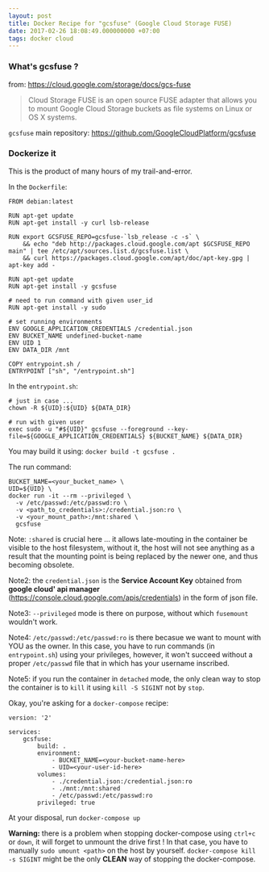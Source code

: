 ```yaml
---
layout: post
title: Docker Recipe for "gcsfuse" (Google Cloud Storage FUSE)
date: 2017-02-26 18:08:49.000000000 +07:00
tags: docker cloud
---
```

### What's gcsfuse ? 

from: https://cloud.google.com/storage/docs/gcs-fuse

> Cloud Storage FUSE is an open source FUSE adapter that allows you to mount Google Cloud Storage buckets as file systems on Linux or OS X systems. 

`gcsfuse` main repository: https://github.com/GoogleCloudPlatform/gcsfuse

### Dockerize it

This is the product of many hours of my trail-and-error.

In the `Dockerfile`: 

```
FROM debian:latest

RUN apt-get update
RUN apt-get install -y curl lsb-release

RUN export GCSFUSE_REPO=gcsfuse-`lsb_release -c -s` \
    && echo "deb http://packages.cloud.google.com/apt $GCSFUSE_REPO main" | tee /etc/apt/sources.list.d/gcsfuse.list \
    && curl https://packages.cloud.google.com/apt/doc/apt-key.gpg | apt-key add -

RUN apt-get update
RUN apt-get install -y gcsfuse

# need to run command with given user_id
RUN apt-get install -y sudo

# set running environments
ENV GOOGLE_APPLICATION_CREDENTIALS /credential.json
ENV BUCKET_NAME undefined-bucket-name 
ENV UID 1
ENV DATA_DIR /mnt

COPY entrypoint.sh /
ENTRYPOINT ["sh", "/entrypoint.sh"]
```

In the `entrypoint.sh`: 

```
# just in case ...
chown -R ${UID}:${UID} ${DATA_DIR} 

# run with given user
exec sudo -u "#${UID}" gcsfuse --foreground --key-file=${GOOGLE_APPLICATION_CREDENTIALS} ${BUCKET_NAME} ${DATA_DIR} 
```

You may build it using: `docker build -t gcsfuse .`

The run command:

```
BUCKET_NAME=<your_bucket_name> \
UID=${UID} \
docker run -it --rm --privileged \
  -v /etc/passwd:/etc/passwd:ro \
  -v <path_to_credentials>:/credential.json:ro \
  -v <your_mount_path>:/mnt:shared \
  gcsfuse
```

Note: `:shared` is crucial here ... it allows late-mouting in the container be visible to the host filesystem, without it, the host will not see anything as a result that the mounting point is being replaced by the newer one, and thus becoming obsolete.

Note2: the `credential.json` is the **Service Account Key** obtained from **google cloud' api manager** (https://console.cloud.google.com/apis/credentials) in the form of json file.

Note3: `--privileged` mode is there on purpose, without which `fusemount` wouldn't work.

Note4: `/etc/passwd:/etc/passwd:ro` is there becasue we want to mount with YOU as the owner. In this case, you have to run commands (in `entrypoint.sh`) using your privileges, however, it won't succeed without a proper `/etc/passwd` file that in which has your username inscribed. 

Note5: if you run the container in `detached` mode, the only clean way to stop the container is to `kill` it using `kill -S SIGINT` not by `stop`.

Okay, you're asking for a `docker-compose` recipe:

```
version: '2'

services:
    gcsfuse:
        build: .
        environment: 
            - BUCKET_NAME=<your-bucket-name-here>
            - UID=<your-user-id-here>
        volumes:
            - ./credential.json:/credential.json:ro
            - ./mnt:/mnt:shared
            - /etc/passwd:/etc/passwd:ro
        privileged: true
```

At your disposal, run `docker-compose up`

**Warning:** there is a problem when stopping docker-compose using `ctrl+c` or `down`, it will forget to unmount the drive first ! In that case, you have to manually `sudo umount <path>` on the host by yourself. `docker-compose kill -s SIGINT` might be the only **CLEAN** way of stopping the docker-compose.

